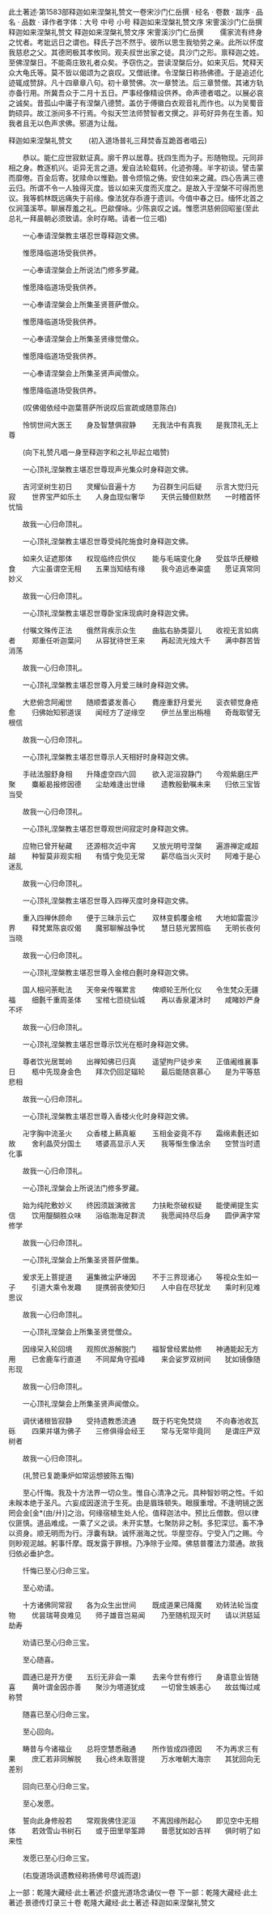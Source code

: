 此土著述·第1583部释迦如来涅槃礼赞文一卷宋沙门仁岳撰
· 经名 · 卷数 · 跋序
· 品名 · 品数 · 译作者字体：大号 中号 小号
释迦如来涅槃礼赞文序
宋霅溪沙门仁岳撰
释迦如来涅槃礼赞文
释迦如来涅槃礼赞文序
宋霅溪沙门仁岳撰
　　儒家流有终身之忧者。考妣远日之谓也。释氏子岂不然乎。彼所以思生我劬劳之亲。此所以怀度我慈悲之父。其德罔极其孝攸同。观夫叔世出家之徒。具沙门之形。禀释迦之姓。至佛涅槃日。不能斋庄致礼者众矣。予窃伤之。尝读涅槃后分。如来灭后。梵释天众大龟氏等。莫不皆以偈颂为之哀叹。又僧祇律。令涅槃日称扬佛德。于是追述化迹辄成赞辞。凡十四章章八句。初十章赞佛。次一章赞法。后三章赞僧。其诸方轨亦备行用。所冀吾众于二月十五日。严事经像精设供养。命声德者唱之。以展必哀之诚矣。昔孤山中庸子有涅槃八德赞。盖仿于傅徽白衣观音礼而作也。以为吴蜀音韵硕异。故江浙间多不行焉。今拟天竺法师赞智者文撰之。非苟好异务在生善。知我者且无以色声求佛。邪道为让哉。

释迦如来涅槃礼赞文
　　(初入道场普礼三拜焚香互跪首者唱云)

　　恭以。能仁应世寂默证真。廓千界以居尊。抚四生而为子。形随物现。元同非相之身。教逐机兴。讵异无言之道。爰自法轮载转。化迹弥隆。半字初谈。譬击蒙而靡倦。百金后寄。犹赎命以惟勤。普令烦恼之俦。安住如来之藏。四心告满三德云归。所谓不令一人独得灭度。皆以如来灭度而灭度之。是故入于涅槃不可得而思议。我等鹤林既远痛失于前缘。像法犹存忝遵于遗训。今值中春之日。缅怀北首之仪涧藻溪苹。聊展荐羞之礼。巴歈俚咏。少陈哀叹之诚。惟愿洪慈俯回昭鉴(至此总礼一拜晨朝必须致请。余时存略。请者一位三唱)

　　一心奉请涅槃教主堪忍世尊释迦文佛。

　　惟愿降临道场受我供养。

　　一心奉请涅槃会上所说法门修多罗藏。

　　惟愿降临道场受我供养。

　　一心奉请涅槃会上所集圣贤菩萨僧众。

　　惟愿降临道场受我供养。

　　一心奉请涅槃会上所集圣贤缘觉僧众。

　　惟愿降临道场受我供养。

　　一心奉请涅槃会上所集圣贤声闻僧众。

　　惟愿降临道场受我供养。

　　(叹佛偈依经中迦葉菩萨所说叹后宣疏或随意陈白)

　　怜悯世间大医王　　身及智慧俱寂静
　　无我法中有真我　　是我顶礼无上尊

　　(向下礼赞凡唱一身至释迦字和之礼毕起立唱赞)

　　一心顶礼涅槃教主堪忍世尊现声光集众时身释迦文佛。

　　吉河坚树生初日　　灵耀仙音遍十方
　　为召群生问后疑　　示言大觉归元寂
　　世界宝严如乐土　　人身血现似奢华
　　天供云臻但默然　　一时稽首怀忧恼

　　故我一心归命顶礼。

　　一心顶礼涅槃教主堪忍世尊受纯陀施食时身释迦文佛。

　　如来久证遮那体　　权现临终应供仪
　　能与毛端变化身　　受兹华氏粳粮食
　　六尘虽谓空无相　　五果当知结有缘
　　我今追远奉粢盛　　愿证真常同妙义

　　故我一心归命顶礼。

　　一心顶礼涅槃教主堪忍世尊卧宝床现病时身释迦文佛。

　　付嘱文殊传正法　　俄然背疾示众生
　　曲肱右胁类婴儿　　收视无言如病者
　　郑重任听迦葉问　　从容犹待世王来
　　再起流光烛大千　　满中群苦皆消荡

　　故我一心归命顶礼。

　　一心顶礼涅槃教主堪忍世尊入月爱三昧时身释迦文佛。

　　大悲俯念阿阇世　　随顺耆婆发善心
　　麑座重舒月爱光　　衮衣顿觉身疮愈
　　归佛始知邪道误　　闻经方了逆缘空
　　伊兰丛里出栴檀　　奇哉取譬无根信

　　故我一心归命顶礼。

　　一心顶礼涅槃教主堪忍世尊示人天相好时身释迦文佛。

　　手祛法服舒身相　　升降虚空四六回
　　欲入泥洹寂静门　　今观紫磨庄严聚
　　麋躯曷报修因德　　尘劫难逢出世缘
　　遗教殷勤嘱未来　　归依三宝皆当受

　　故我一心归命顶礼。

　　一心顶礼涅槃教主堪忍世尊观世间寂定时身释迦文佛。

　　应物已曾开秘藏　　还源相次近中宵
　　又放光明号涅槃　　遍游禅定咸超越
　　种智莫非观实相　　有情宁免见无常
　　薪尽临当火灭时　　阿难于是心迷乱

　　故我一心归命顶礼。

　　一心顶礼涅槃教主堪忍世尊入四禅灭度时身释迦文佛。

　　重入四禅休顾命　　便于三昧示云亡
　　双林变鹤覆金棺　　大地如雷震沙界
　　释梵累陈哀叹偈　　魔邪聊解战争忧
　　慧日慈光罢照临　　无明长夜何当晓

　　故我一心归命顶礼。

　　一心顶礼涅槃教主堪忍世尊入金棺白氎时身释迦文佛。

　　国人相问荼毗法　　天帝亲传嘱累言
　　俾顺轮王所化仪　　令生梵众无疆福
　　细氎千重周圣体　　宝棺七匝绕仙城
　　再以香泉灌沐时　　咸睹妙严身不坏

　　故我一心归命顶礼。

　　一心顶礼涅槃教主堪忍世尊示饮光在柩时身释迦文佛。

　　尊者饮光居鹫岭　　出禅知佛已归真
　　遥望拘尸徒步来　　正值阇维襄事日
　　柩中先现身金色　　拜次仍回足辐轮
　　最后能随哀慕心　　是为平等慈悲相

　　故我一心归命顶礼。

　　一心顶礼涅槃教主堪忍世尊入香楼火化时身释迦文佛。

　　卍字胸中流圣火　　众香楼上爇真躯
　　玉相金姿竟不存　　霜绵素氎还如故
　　舍利晶荧分国土　　塔婆高显示人天
　　我等惭生像法余　　空赞当时遗化事

　　故我一心归命顶礼。

　　一心顶礼涅槃会上所说法门修多罗藏。

　　始为纯陀敷妙义　　终因须跋演微言
　　力扶毗奈破权疑　　能使阐提生实信
　　饮用醍醐胜众味　　浴临渤海足群流
　　我愿闻持尽后身　　圆伊满字常修学

　　故我一心归命顶礼。

　　一心顶礼涅槃会上所集圣贤菩萨僧集。

　　爰求无上菩提道　　遍集微尘萨埵因
　　不于三界现诸心　　等视众生如一子
　　引道大乘令发趣　　提携弱丧使知归
　　人中自在尽犹龙　　乘时利见难思议

　　故我一心归命顶礼。

　　一心顶礼涅槃会上所集圣贤觉僧众。

　　因缘罙入轮回境　　观照优游解脱门
　　福智曾经累劫修　　神通能起无方用
　　已舍鹿车行直道　　不同犀角守孤峰
　　来会娑罗双树间　　犹如镜像随形现

　　故我一心归命顶礼。

　　一心顶礼涅槃会上所集圣贤声闻僧众。

　　调伏诸根皆寂静　　受持遗教悉流通
　　既于朽宅免焚烧　　不向春池收瓦砾
　　四果并堪为佛子　　三修俱得会经王
　　常与无常毕竟同　　是谓庄严双树者

　　故我一心归命顶礼。

　　(礼赞已复跪秉炉如常运想披陈五悔)

　　至心忏悔。我及十方法界一切众生。惟自心清净之元。具种智妙明之性。千如未眹本绝于圣凡。六妄成因遂流于生死。由是眉珠顿失。眼膜重增。不逢明镜之医罔会金[金*(由/廾)]之治。何缘宿植生处人伦。值释迦法中。预比丘僧数。但以律仪匪慎。道品难成。一乘了义之谈。未开实慧。七聚防非之制。多犯深愆。畜不净以资身。顺无明而为行。浮囊有缺。诚怀溺海之忧。华屋空存。宁受入门之赐。今则眇观泥越。躬事忏摩。既发露于罪根。乃净除于业障。佛慈普覆法力潜通。故我归依必垂护念。

　　忏悔已至心归命三宝。

　　至心劝请。

　　十方诸佛同常寂　　各为众生出世间
　　既成道果已降魔　　劝转法轮当度物
　　优昙瑞萼良难见　　师子雄音岂易闻
　　乃至随机现灭时　　请以洪慈延劫寿

　　劝请已至心归命三宝。

　　至心随喜。

　　圆通已是开方便　　五衍无非会一乘
　　去来今世有修行　　身语意业皆随喜
　　黄叶谓金因亦善　　聚沙为塔道犹成
　　一切曾生嫉恚心　　故兹悔过咸称赞

　　随喜已至心归命三宝。

　　至心回向。

　　畴昔与今诸福业　　总将空慧悉融通
　　所作皆成四德因　　不为再求三有果
　　庶汇若非同解脱　　我心终未取菩提
　　万水唯朝大海宗　　其犹回向无差别

　　回向已至心归命三宝。

　　至心发愿。

　　誓向此身修般若　　常观我佛住泥洹
　　不离因缘所起心　　即见空中无相体
　　若效雪山书树石　　或于田里举筌蹄
　　普愿犹如妙吉祥　　俱时明了如来性

　　发愿已至心归命三宝。

　　(右旋道场讽遗教经称扬佛号尽诚而退)

上一部：乾隆大藏经·此土著述·炽盛光道场念诵仪一卷
下一部：乾隆大藏经·此土著述·景德传灯录三十卷
乾隆大藏经·此土著述·释迦如来涅槃礼赞文